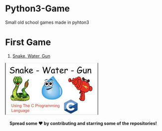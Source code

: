 # Python3-Game
Small old school games made in pyhton3

# First Game
1. [Snake, Water, Gun](/snake_water_gun/main.py)
<img align="center" alt="jpg" src="/snake_water_gun/Image.jpg" />


<div align="center">

#### Spread some ❤️ by contributing and starring some of the repositories!

</div>
